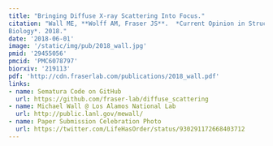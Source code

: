 ```yaml
---
title: "Bringing Diffuse X-ray Scattering Into Focus."
citation: "Wall ME, **Wolff AM, Fraser JS**.  *Current Opinion in Structural
Biology*. 2018."
date: '2018-06-01'
image: '/static/img/pub/2018_wall.jpg'
pmid: '29455056'
pmcid: 'PMC6078797'
biorxiv: '219113'
pdf: 'http://cdn.fraserlab.com/publications/2018_wall.pdf'
links:
- name: Sematura Code on GitHub
  url: https://github.com/fraser-lab/diffuse_scattering
- name: Michael Wall @ Los Alamos National Lab
  url: http://public.lanl.gov/mewall/
- name: Paper Submission Celebration Photo
  url: https://twitter.com/LifeHasOrder/status/930291172668403712
---
```

